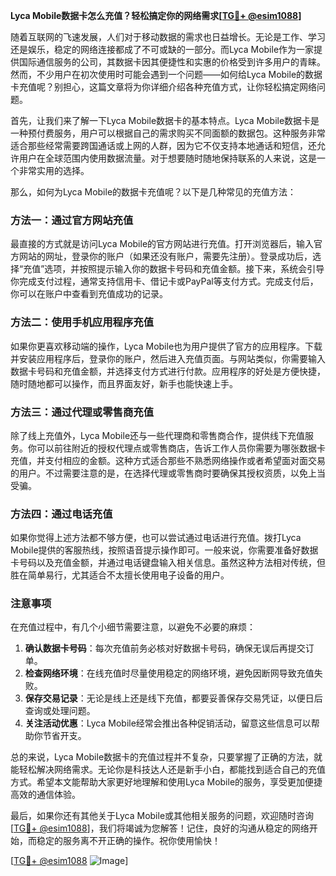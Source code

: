 **Lyca Mobile数据卡怎么充值？轻松搞定你的网络需求[[TG💪+ @esim1088](https://t.me/s/esim1088)]**

随着互联网的飞速发展，人们对于移动数据的需求也日益增长。无论是工作、学习还是娱乐，稳定的网络连接都成了不可或缺的一部分。而Lyca Mobile作为一家提供国际通信服务的公司，其数据卡因其便捷性和实惠的价格受到许多用户的青睐。然而，不少用户在初次使用时可能会遇到一个问题——如何给Lyca Mobile的数据卡充值呢？别担心，这篇文章将为你详细介绍各种充值方式，让你轻松搞定网络问题。

首先，让我们来了解一下Lyca Mobile数据卡的基本特点。Lyca Mobile数据卡是一种预付费服务，用户可以根据自己的需求购买不同面额的数据包。这种服务非常适合那些经常需要跨国通话或上网的人群，因为它不仅支持本地通话和短信，还允许用户在全球范围内使用数据流量。对于想要随时随地保持联系的人来说，这是一个非常实用的选择。

那么，如何为Lyca Mobile的数据卡充值呢？以下是几种常见的充值方法：

### 方法一：通过官方网站充值

最直接的方式就是访问Lyca Mobile的官方网站进行充值。打开浏览器后，输入官方网站的网址，登录你的账户（如果还没有账户，需要先注册）。登录成功后，选择“充值”选项，并按照提示输入你的数据卡号码和充值金额。接下来，系统会引导你完成支付过程，通常支持信用卡、借记卡或PayPal等支付方式。完成支付后，你可以在账户中查看到充值成功的记录。

### 方法二：使用手机应用程序充值

如果你更喜欢移动端的操作，Lyca Mobile也为用户提供了官方的应用程序。下载并安装应用程序后，登录你的账户，然后进入充值页面。与网站类似，你需要输入数据卡号码和充值金额，并选择支付方式进行付款。应用程序的好处是方便快捷，随时随地都可以操作，而且界面友好，新手也能快速上手。

### 方法三：通过代理或零售商充值

除了线上充值外，Lyca Mobile还与一些代理商和零售商合作，提供线下充值服务。你可以前往附近的授权代理点或零售商店，告诉工作人员你需要为哪张数据卡充值，并支付相应的金额。这种方式适合那些不熟悉网络操作或者希望面对面交易的用户。不过需要注意的是，在选择代理或零售商时要确保其授权资质，以免上当受骗。

### 方法四：通过电话充值

如果你觉得上述方法都不够方便，也可以尝试通过电话进行充值。拨打Lyca Mobile提供的客服热线，按照语音提示操作即可。一般来说，你需要准备好数据卡号码以及充值金额，并通过电话键盘输入相关信息。虽然这种方法相对传统，但胜在简单易行，尤其适合不太擅长使用电子设备的用户。

### 注意事项

在充值过程中，有几个小细节需要注意，以避免不必要的麻烦：

1. **确认数据卡号码**：每次充值前务必核对好数据卡号码，确保无误后再提交订单。
2. **检查网络环境**：在线充值时尽量使用稳定的网络环境，避免因断网导致充值失败。
3. **保存交易记录**：无论是线上还是线下充值，都要妥善保存交易凭证，以便日后查询或处理问题。
4. **关注活动优惠**：Lyca Mobile经常会推出各种促销活动，留意这些信息可以帮助你节省开支。

总的来说，Lyca Mobile数据卡的充值过程并不复杂，只要掌握了正确的方法，就能轻松解决网络需求。无论你是科技达人还是新手小白，都能找到适合自己的充值方式。希望本文能帮助大家更好地理解和使用Lyca Mobile的服务，享受更加便捷高效的通信体验。

最后，如果你还有其他关于Lyca Mobile或其他相关服务的问题，欢迎随时咨询[[TG💪+ @esim1088](https://t.me/s/esim1088)]，我们将竭诚为您解答！记住，良好的沟通从稳定的网络开始，而稳定的服务离不开正确的操作。祝你使用愉快！

[[TG💪+ @esim1088](https://t.me/s/esim1088) ![Image](https://i.postimg.cc/4NQfJmqS/Snipaste-2025-05-13-00-14-12.png)]